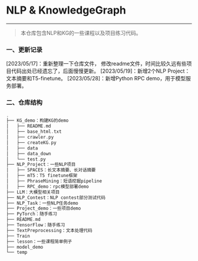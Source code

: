 # NLP & KnowledgeGraph

------

> 本仓库包含NLP和KG的一些课程以及项目练习代码。

### 一、更新记录

[2023/05/17]：重新整理一下仓库文件， 修改readme文件，时间比较久远有些项目代码出处已经遗忘了，后面慢慢更新。
[2023/05/19]：新增2个NLP Project：文本摘要和T5-finetune。
[2023/05/28]：新增Python RPC demo，用于模型服务部署。

### 二、仓库结构

```c++
.
├── KG_demo：构建KG的demo
│   ├── README.md
│   ├── base_html.txt
│   ├── crawler.py
│   ├── createKG.py
│   ├── data
│   ├── data_down
│   └── test.py
├── NLP_Project：一些NLP项目
│   ├── SPACES：长文本摘要、长对话摘要
│   ├── mT5：T5 finetune框架
│   ├── PhraseMining：短语挖掘pipeline
│   ├── RPC_demo：rpc模型部署demo
├── LLM：大模型相关项目
├── NLP_Contest：NLP contest部分测试代码
├── NLP_Task：一些NLP任务demo
├── Project_demo：一些项目demo
├── PyTorch：随手练习
├── README.md
├── TensorFlow：随手练习
├── TextPreprocessing：文本处理代码
├── Train
├── lesson：一些课程简单例子
├── model_demo
└── temp
```

